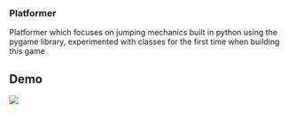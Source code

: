 ### Platformer

Platformer which focuses on jumping mechanics built in python using the pygame library, experimented with classes for the first time when building this game

## Demo
![](./assets/Demo.gif)